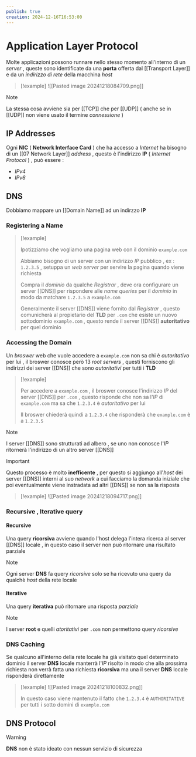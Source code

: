 ```yaml
---
publish: true
creation: 2024-12-16T16:53:00
---
```

# Application Layer Protocol

Molte applicazioni possono runnare nello stesso momento all'interno di un *server* , queste sono identificate da una **porta** offerta dal [[Transport Layer]] e da un *indirizzo di rete* della macchina *host*

>[!example] 
>![[Pasted image 20241218084709.png]]

>[!note] 
>La stessa cosa avviene sia per [[TCP]] che per [[UDP]] ( anche se in [[UDP]] non viene usato il termine *connessione* )
## IP Addresses

Ogni **NIC** ( **Network Interface Card** ) che ha accesso a *Internet* ha bisogno di un [[07 Network Layer]] *address* , questo è l'indirizzo **IP** ( *Internet Protocol* ) , può essere : 
+ *IPv4*
+ *IPv6*
## DNS

Dobbiamo mappare un [[Domain Name]] ad un indirzzo **IP** 
### Registering a Name

>[!example] 
>
>Ipotizziamo che vogliamo una pagina web con il dominio `example.com` 
>
>Abbiamo bisogno di un server con un indirizzo *IP* pubblico , ex : `1.2.3.5` , setuppa un *web server* per servire la pagina quando viene richiesta 
>
>Compra il *dominio* da qualche *Registrar* , deve ora configurare un server [[DNS]] per rispondere alle *name queries* per il *dominio* in modo da matchare `1.2.3.5` a `example.com` 
>
>Generalmente il server [[DNS]] viene fornito dal *Registrar* , questo comunicherà al propietario del **TLD** per `.com` che esiste un nuovo sottodominio `example.com` , questo rende il server [[DNS]] **autoritativo** per quel dominio
### Accessing the Domain

Un *broswer* web che vuole accedere a `example.com` non sa chi è *autoritativo* per lui , il broswer conosce però 13 *root servers* , questi forniscono gli indirizzi dei server [[DNS]] che sono *autoritativi* per tutti i **TLD** 

>[!example] 
>
>Per accedere a `example.com` , il broswer conosce l'indirizzo *IP* del server [[DNS]] per `.com` , questo risponde che non sa l'*IP* di `example.com` ma sa che `1.2.3.4` è *autoritativo* per lui 
>
>Il broswer chiederà quindi a `1.2.3.4` che risponderà che `example.com` è a `1.2.3.5`

>[!note] 
>
>I server [[DNS]] sono strutturati ad albero , se uno non conosce l'*IP* ritornerà l'indirizzo di un altro server [[DNS]] 

>[!important] 
>
>Questo processo è molto **inefficente** , per questo si aggiungo all'*host* dei server [[DNS]] interni al suo *network* a cui facciamo la domanda iniziale che poi eventualmente viene instradata ad altri [[DNS]] se non sa la risposta
>
>>[!example] 
>>![[Pasted image 20241218094717.png]]

### Recursive , Iterative query

#### Recursive

Una query **ricorsiva** avviene quando l'host delega l'intera ricerca al server [[DNS]] locale , in questo caso il server non può ritornare una risultato parziale 

>[!note] 
>Ogni server **DNS** fa query *ricorsive* solo se ha ricevuto una query da qualchè *host* della rete locale 

#### Iterative

Una query **iterativa** può ritornare una risposta *parziale* 

>[!note] 
I server **root** e quelli *atoritativi* per `.com` non permettono query *ricorsive*

### DNS Caching

Se qualcuno all'interno della rete locale ha già visitato quel determinato dominio il server **DNS** locale manterrà l'*IP* risolto in modo che alla prossima richiesta non verrà fatta una richiesta **ricorsiva** ma una il server **DNS** locale risponderà direttamente

>[!example] 
>![[Pasted image 20241218100832.png]]
>
>In questo caso viene mantenuto il fatto che `1.2.3.4` è `AUTHORITATIVE` per tutti i sotto domini di `example.com`

## DNS Protocol

>[!warning] 
>
>**DNS** non è stato ideato con nessun servizio di sicurezza 
>
>



